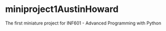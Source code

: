 # miniproject1AustinHoward
The first miniature project for INF601 - Advanced Programming with Python
